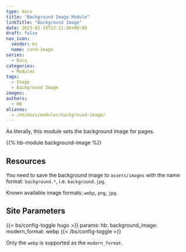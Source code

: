 ```yaml
---
type: docs
title: "Background Image Module"
linkTitle: "Background Image"
date: 2023-02-19T22:11:36+08:00
draft: false
nav_icon:
  vendor: bs
  name: card-image
series:
  - Docs
categories:
  - Modules
tags:
  - Image
  - Background Image
images:
authors:
  - HB
aliases:
  - /en/docs/modules/background-image/
---
```


As literally, this module sets the background image for pages.

<!--more-->

{{% hb-module background-image %}}

## Resources

You need to save the background image to `assets/images` with the name format: `background.*`, i.e. `background.jpg`.

Known available image formats: `webp`, `png`, `jpg`.

## Site Parameters

{{< bs/config-toggle hugo >}}
params:
  hb:
    background_image:
      modern_format: webp
{{< /bs/config-toggle >}}

Only the `webp` is supported as the `modern_format`.
